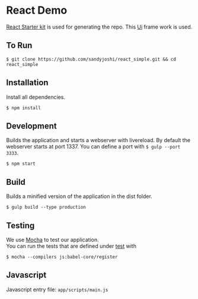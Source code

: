 # React Demo

[React Starter kit](https://github.com/wbkd/react-starterkit) is used for generating the repo.
This [Ui](http://material-ui.com/#/home) frame work is used.

## To Run

```
$ git clone https://github.com/sandyjoshi/react_simple.git && cd react_simple
```

## Installation

Install all dependencies.

```
$ npm install
```


## Development

Builds the application and starts a webserver with livereload. By default the webserver starts at port 1337.
You can define a port with `$ gulp --port 3333`.

```
$ npm start
```

## Build

Builds a minified version of the application in the dist folder.

```
$ gulp build --type production
```

## Testing

We use [Mocha](https://mochajs.org/) to test our application.<br />
You can run the tests that are defined under [test](./test) with

```
$ mocha --compilers js:babel-core/register

```

## Javascript

Javascript entry file: `app/scripts/main.js` <br />

